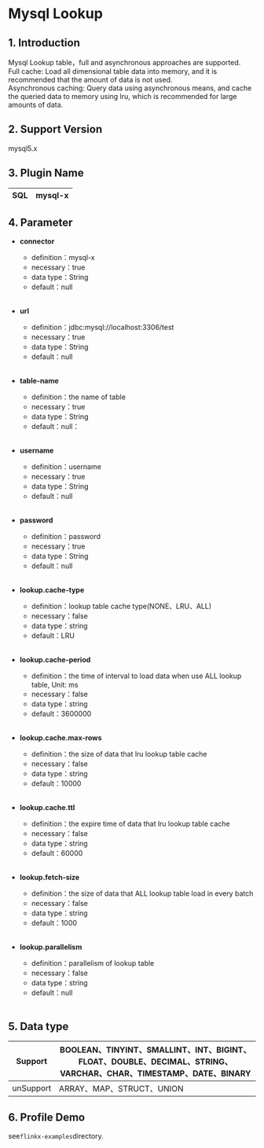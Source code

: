 # Mysql Lookup

## 1. Introduction
Mysql Lookup table，full and asynchronous approaches are supported.<br />
Full cache: Load all dimensional table data into memory, and it is recommended that the amount of data is not used.<br />
Asynchronous caching: Query data using asynchronous means, and cache the queried data to memory using lru, which is recommended for large amounts of data.

## 2. Support Version
mysql5.x


## 3. Plugin Name
| SQL | mysql-x |
| --- | --- |

## 4. Parameter
- **connector**
  - definition：mysql-x
  - necessary：true
  - data type：String
  - default：null
  <br />

- **url**
  - definition：jdbc:mysql://localhost:3306/test
  - necessary：true
  - data type：String
  - default：null
  <br />

- **table-name**
  - definition：the name of table
  - necessary：true
  - data type：String
  - default：null：
  <br />

- **username**
  - definition：username
  - necessary：true
  - data type：String
  - default：null
  <br />

- **password**
  - definition：password
  - necessary：true
  - data type：String
  - default：null
  <br />

- **lookup.cache-type**
  - definition：lookup table cache type(NONE、LRU、ALL)
  - necessary：false
  - data type：string
  - default：LRU
  <br />

- **lookup.cache-period**
  - definition：the time of interval to load data when use ALL lookup table, Unit: ms
  - necessary：false
  - data type：string
  - default：3600000
  <br />

- **lookup.cache.max-rows**
  - definition：the size of data that lru lookup table cache
  - necessary：false
  - data type：string
  - default：10000
  <br />

- **lookup.cache.ttl**
  - definition：the expire time of data that lru lookup table cache
  - necessary：false
  - data type：string
  - default：60000
  <br />

- **lookup.fetch-size**
  - definition：the size of data that ALL lookup table load in every batch
  - necessary：false
  - data type：string
  - default：1000
  <br />

- **lookup.parallelism**
  - definition：parallelism of lookup table
  - necessary：false
  - data type：string
  - default：null
  <br />

## 5. Data type
| Support | BOOLEAN、TINYINT、SMALLINT、INT、BIGINT、FLOAT、DOUBLE、DECIMAL、STRING、VARCHAR、CHAR、TIMESTAMP、DATE、BINARY |
| --- | --- |
| unSupport | ARRAY、MAP、STRUCT、UNION |


## 6. Profile Demo
see`flinkx-examples`directory.

